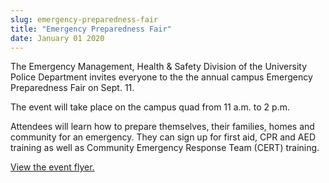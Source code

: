 ```yaml
---
slug: emergency-preparedness-fair
title: "Emergency Preparedness Fair"
date: January 01 2020
---
```


 
<p>
  The Emergency Management, Health &amp; Safety Division of the University
  Police Department invites everyone to the the annual campus Emergency
  Preparedness Fair on Sept. 11.
</p>
<p>The event will take place on the campus quad from 11 a.m. to 2 p.m.</p>
<p>
  Attendees will learn how to prepare themselves, their families, homes and
  community for an emergency. They can sign up for first aid, CPR and AED
  training as well as Community Emergency Response Team &#40;CERT&#41; training.
</p>
<p>
  <a
    href="https://police.csumb.edu/sites/default/files/79/attachments/files/2013_preparednessfairflyer.pdf"
    >View the event flyer.</a
  >
</p>
 
